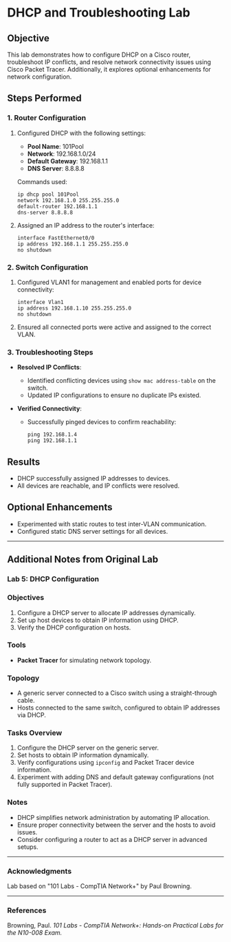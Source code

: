 # DHCP and Troubleshooting Lab

## Objective

This lab demonstrates how to configure DHCP on a Cisco router, troubleshoot IP conflicts, and resolve network connectivity issues using Cisco Packet Tracer. Additionally, it explores optional enhancements for network configuration.

## Steps Performed

### 1. Router Configuration

1. Configured DHCP with the following settings:
    - **Pool Name**: 101Pool
    - **Network**: 192.168.1.0/24
    - **Default Gateway**: 192.168.1.1
    - **DNS Server**: 8.8.8.8

    Commands used:
    ```plaintext
    ip dhcp pool 101Pool
    network 192.168.1.0 255.255.255.0
    default-router 192.168.1.1
    dns-server 8.8.8.8
    ```

2. Assigned an IP address to the router's interface:
    ```plaintext
    interface FastEthernet0/0
    ip address 192.168.1.1 255.255.255.0
    no shutdown
    ```

### 2. Switch Configuration

1. Configured VLAN1 for management and enabled ports for device connectivity:
    ```plaintext
    interface Vlan1
    ip address 192.168.1.10 255.255.255.0
    no shutdown
    ```

2. Ensured all connected ports were active and assigned to the correct VLAN.

### 3. Troubleshooting Steps

- **Resolved IP Conflicts**:
    - Identified conflicting devices using `show mac address-table` on the switch.
    - Updated IP configurations to ensure no duplicate IPs existed.

- **Verified Connectivity**:
    - Successfully pinged devices to confirm reachability:
        ```plaintext
        ping 192.168.1.4
        ping 192.168.1.1
        ```

## Results

- DHCP successfully assigned IP addresses to devices.
- All devices are reachable, and IP conflicts were resolved.

## Optional Enhancements

- Experimented with static routes to test inter-VLAN communication.
- Configured static DNS server settings for all devices.

---

## Additional Notes from Original Lab

### Lab 5: DHCP Configuration

### Objectives
1. Configure a DHCP server to allocate IP addresses dynamically.
2. Set up host devices to obtain IP information using DHCP.
3. Verify the DHCP configuration on hosts.

### Tools
- **Packet Tracer** for simulating network topology.

### Topology
- A generic server connected to a Cisco switch using a straight-through cable.
- Hosts connected to the same switch, configured to obtain IP addresses via DHCP.

### Tasks Overview
1. Configure the DHCP server on the generic server.
2. Set hosts to obtain IP information dynamically.
3. Verify configurations using `ipconfig` and Packet Tracer device information.
4. Experiment with adding DNS and default gateway configurations (not fully supported in Packet Tracer).

### Notes
- DHCP simplifies network administration by automating IP allocation.
- Ensure proper connectivity between the server and the hosts to avoid issues.
- Consider configuring a router to act as a DHCP server in advanced setups.

---

### **Acknowledgments**
Lab based on "101 Labs - CompTIA Network+" by Paul Browning.

---

### **References**
Browning, Paul. *101 Labs - CompTIA Network+: Hands-on Practical Labs for the N10-008 Exam.*

